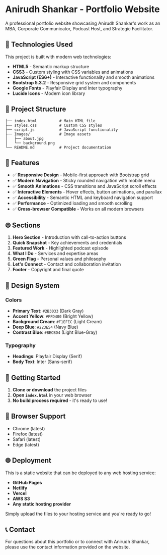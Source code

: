 # Anirudh Shankar - Portfolio Website

A professional portfolio website showcasing Anirudh Shankar's work as an MBA, Corporate Communicator, Podcast Host, and Strategic Facilitator.

## 🚀 Technologies Used

This project is built with modern web technologies:

- **HTML5** - Semantic markup structure
- **CSS3** - Custom styling with CSS variables and animations
- **JavaScript (ES6+)** - Interactive functionality and smooth animations
- **Bootstrap 5.3.2** - Responsive grid system and components
- **Google Fonts** - Playfair Display and Inter typography
- **Lucide Icons** - Modern icon library

## 📁 Project Structure

```
├── index.html          # Main HTML file
├── styles.css          # Custom CSS styles
├── script.js           # JavaScript functionality
├── Images/             # Image assets
│   ├── about.jpg
│   └── background.png
└── README.md           # Project documentation
```

## 🎨 Features

- ✅ **Responsive Design** - Mobile-first approach with Bootstrap grid
- ✅ **Modern Navigation** - Sticky rounded navigation with mobile menu
- ✅ **Smooth Animations** - CSS transitions and JavaScript scroll effects
- ✅ **Interactive Elements** - Hover effects, button animations, and parallax
- ✅ **Accessibility** - Semantic HTML and keyboard navigation support
- ✅ **Performance** - Optimized loading and smooth scrolling
- ✅ **Cross-browser Compatible** - Works on all modern browsers

## 🌐 Sections

1. **Hero Section** - Introduction with call-to-action buttons
2. **Quick Snapshot** - Key achievements and credentials
3. **Featured Work** - Highlighted podcast episode
4. **What I Do** - Services and expertise areas
5. **Green Flag** - Personal values and philosophy
6. **Let's Connect** - Contact and collaboration invitation
7. **Footer** - Copyright and final quote

## 🎨 Design System

### Colors

- **Primary Text**: `#2B3033` (Dark Gray)
- **Accent Yellow**: `#FFD400` (Bright Yellow)
- **Background Cream**: `#F1EFEC` (Light Cream)
- **Deep Blue**: `#223E54` (Navy Blue)
- **Contrast Blue**: `#BECBD4` (Light Blue-Gray)

### Typography

- **Headings**: Playfair Display (Serif)
- **Body Text**: Inter (Sans-serif)

## 🚀 Getting Started

1. **Clone or download** the project files
2. **Open `index.html`** in your web browser
3. **No build process required** - it's ready to use!

## 📱 Browser Support

- Chrome (latest)
- Firefox (latest)
- Safari (latest)
- Edge (latest)

## 🌐 Deployment

This is a static website that can be deployed to any web hosting service:

- **GitHub Pages**
- **Netlify**
- **Vercel**
- **AWS S3**
- **Any static hosting provider**

Simply upload the files to your hosting service and you're ready to go!

## 📞 Contact

For questions about this portfolio or to connect with Anirudh Shankar, please use the contact information provided on the website.
